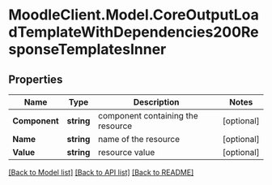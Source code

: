 # MoodleClient.Model.CoreOutputLoadTemplateWithDependencies200ResponseTemplatesInner

## Properties

Name | Type | Description | Notes
------------ | ------------- | ------------- | -------------
**Component** | **string** | component containing the resource | [optional] 
**Name** | **string** | name of the resource | [optional] 
**Value** | **string** | resource value | [optional] 

[[Back to Model list]](../README.md#documentation-for-models) [[Back to API list]](../README.md#documentation-for-api-endpoints) [[Back to README]](../README.md)

